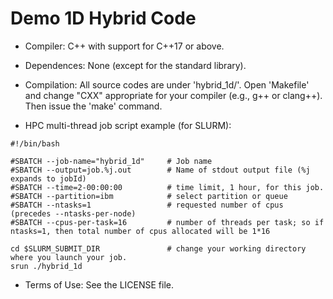 # Demo 1D Hybrid Code

* Compiler: C++ with support for C++17 or above.

* Dependences: None (except for the standard library).

* Compilation: All source codes are under 'hybrid_1d/'. Open 'Makefile' and change "CXX" appropriate for your compiler (e.g., g++ or clang++). Then issue the 'make' command.

* HPC multi-thread job script example (for SLURM):
```
#!/bin/bash

#SBATCH --job-name="hybrid_1d"     # Job name
#SBATCH --output=job.%j.out        # Name of stdout output file (%j expands to jobId)
#SBATCH --time=2-00:00:00          # time limit, 1 hour, for this job.  
#SBATCH --partition=ibm            # select partition or queue 
#SBATCH --ntasks=1                 # requested number of cpus (precedes --ntasks-per-node)
#SBATCH --cpus-per-task=16         # number of threads per task; so if ntasks=1, then total number of cpus allocated will be 1*16

cd $SLURM_SUBMIT_DIR               # change your working directory where you launch your job.
srun ./hybrid_1d
```

* Terms of Use: See the LICENSE file.
